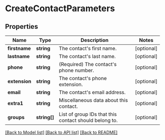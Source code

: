 # CreateContactParameters

## Properties
Name | Type | Description | Notes
------------ | ------------- | ------------- | -------------
**firstname** | **string** | The contact&#39;s first name. | [optional] 
**lastname** | **string** | The contact&#39;s last name. | [optional] 
**phone** | **string** | (Required)  The contact&#39;s phone number. | [optional] 
**extension** | **string** | The contact&#39;s phone extension. | [optional] 
**email** | **string** | The contact&#39;s email address. | [optional] 
**extra1** | **string** | Miscellaneous data about this contact. | [optional] 
**groups** | **string[]** | List of group IDs that this contact should belong to. | [optional] 

[[Back to Model list]](../../README.md#documentation-for-models) [[Back to API list]](../../README.md#documentation-for-api-endpoints) [[Back to README]](../../README.md)



